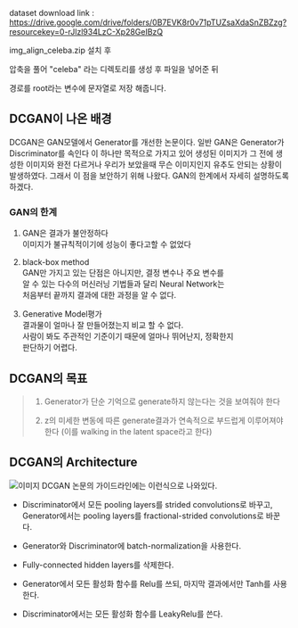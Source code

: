 dataset download link : 
<https://drive.google.com/drive/folders/0B7EVK8r0v71pTUZsaXdaSnZBZzg?resourcekey=0-rJlzl934LzC-Xp28GeIBzQ>

img_align_celeba.zip 설치 후

압축을 풀어 "celeba" 라는 디렉토리를 생성 후 파일을 넣어준 뒤

경로를 root라는 변수에 문자열로 저장 해줍니다.

## DCGAN이 나온 배경

DCGAN은 GAN모델에서 Generator를 개선한 논문이다.
일반 GAN은 Generator가 Discriminator를 속인다
이 하나만 목적으로 가지고 있어 생성된 이미지가 그 전에
생성한 이미지와 완전 다르거나 우리가 보았을때 무슨 이미지인지
유추도 안되는 상황이 발생하였다. 그래서 이 점을 보안하기 위해
나왔다.
GAN의 한계에서 자세히 설명하도록 하겠다.

### GAN의 한계

1. GAN은 결과가 불안정하다   
   이미지가 불규칙적이기에 성능이 좋다고할 수 없었다   
   

2. black-box method   
   GAN만 가지고 있는 단점은 아니지만, 결정 변수나 주요 변수를   
   알 수 있는 다수의 머신러닝 기법들과 달리 Neural Network는   
   처음부터 끝까지 결과에 대한 과정을 알 수 없다.
   

3. Generative Model평가   
   결과물이 얼마나 잘 만들어졌는지 비교 할 수 없다.   
   사람이 봐도 주관적인 기준이기 때문에 얼마나 뛰어난지, 정확한지   
   판단하기 어렵다.
   
## DCGAN의 목표

> 1. Generator가 단순 기억으로 generate하지 않는다는 것을 보여줘야 한다
>
> 2. z의 미세한 변동에 따른 generate결과가 연속적으로 부드럽게 이루어져야 한다
> (이를 walking in the latent space라고 한다)

## DCGAN의 Architecture
![`이미지`](https://angrypark.github.io/images/2017-08-03-DCGAN-paper-reading/architecture-guidelines.png)
DCGAN 논문의 가이드라인에는 이런식으로 나와있다.   
+ Discriminator에서 모든 pooling layers를 strided convolutions로 바꾸고, Generator에서는
pooling layers를 fractional-strided convolutions로 바꾼다.
     

+ Generator와 Discriminator에 batch-normalization을 사용한다.


+ Fully-connected hidden layers를 삭제한다.


+ Generator에서 모든 활성화 함수를 Relu를 쓰되, 마지막 결과에서만 Tanh를 사용한다.


+ Discriminator에서는 모든 활성화 함수를 LeakyRelu를 쓴다.

